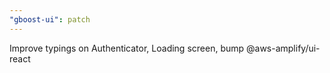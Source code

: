 ```yaml
---
"gboost-ui": patch
---
```


Improve typings on Authenticator, Loading screen, bump @aws-amplify/ui-react
